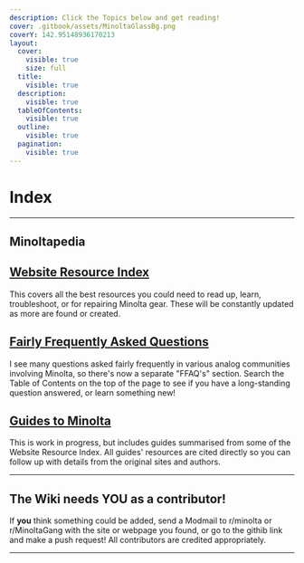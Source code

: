 ```yaml
---
description: Click the Topics below and get reading!
cover: .gitbook/assets/MinoltaGlassBg.png
coverY: 142.95148936170213
layout:
  cover:
    visible: true
    size: full
  title:
    visible: true
  description:
    visible: true
  tableOfContents:
    visible: true
  outline:
    visible: true
  pagination:
    visible: true
---
```


# Index

***

## Minoltapedia

## [Website Resource Index](index/website-resource-index.md)

This covers all the best resources you could need to read up, learn, troubleshoot, or for repairing Minolta gear. These will be constantly updated as more are found or created.

## [Fairly Frequently Asked Questions](index/fairly-frequently-asked-questions.md)

I see many questions asked fairly frequently in various analog communities involving Minolta, so there's now a separate "FFAQ's" section. Search the Table of Contents on the top of the page to see if you have a long-standing question answered, or learn something new!

## [Guides to Minolta](index/guides.md)

This is work in progress, but includes guides summarised from some of the Website Resource Index. All guides' resources are cited directly so you can follow up with details from the original sites and authors.

***

## The Wiki needs YOU as a contributor!

If **you** think something could be added, send a Modmail to r/minolta or r/MinoltaGang with the site or webpage you found, or go to the githib link and make a push request! All contributors are credited appropriately.

***
